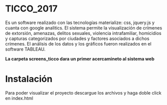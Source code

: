 # TICCO_2017 
Es un software realizado con las tecnologías materialize: css, jquery.js y cuanta con google analitics. El sistema permite la visualización de crímenes de extorsión, amenazas, delitos sexuales, violencia intrafamiliar, homicidios y capturas categorizados por ciudades y factores asociados a dichos crímenes. El análisis de los datos y los gráficos fueron realizados en el software TABLEAU.

<strong>La carpeta screens_ticco dara un primer acercamineto al sistema web</strong>

# Instalación
Para poder visualizar el proyecto descargue los archivos y haga doble click en index.html
